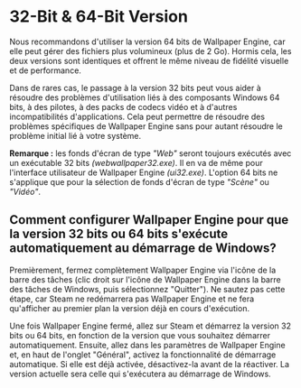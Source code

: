 # 32-Bit & 64-Bit Version

Nous recommandons d'utiliser la version 64 bits de Wallpaper Engine, car elle peut gérer des fichiers plus volumineux (plus de 2 Go). Hormis cela, les deux versions sont identiques et offrent le même niveau de fidélité visuelle et de performance.

Dans de rares cas, le passage à la version 32 bits peut vous aider à résoudre des problèmes d'utilisation liés à des composants Windows 64 bits, à des pilotes, à des packs de codecs vidéo et à d'autres incompatibilités d'applications. Cela peut permettre de résoudre des problèmes spécifiques de Wallpaper Engine sans pour autant résoudre le problème initial lié à votre système.

**Remarque :** les fonds d'écran de type *"Web"* seront toujours exécutés avec un exécutable 32 bits *(webwallpaper32.exe)*. Il en va de même pour l'interface utilisateur de Wallpaper Engine *(ui32.exe)*. L'option 64 bits ne s'applique que pour la sélection de fonds d'écran de type *"Scène"* ou *"Vidéo"*.

## Comment configurer Wallpaper Engine pour que la version 32 bits ou 64 bits s'exécute automatiquement au démarrage de Windows?

Premièrement, fermez complètement Wallpaper Engine via l'icône de la barre des tâches (clic droit sur l'icône de Wallpaper Engine dans la barre des tâches de Windows, puis sélectionnez "Quitter"). Ne sautez pas cette étape, car Steam ne redémarrera pas Wallpaper Engine et ne fera qu'afficher au premier plan la version déjà en cours d'exécution.

Une fois Wallpaper Engine fermé, allez sur Steam et démarrez la version 32 bits ou 64 bits, en fonction de la version que vous souhaitez démarrer automatiquement. Ensuite, allez dans les paramètres de Wallpaper Engine et, en haut de l'onglet "Général", activez la fonctionnalité de démarrage automatique. Si elle est déjà activée, désactivez-la avant de la réactiver. La version actuelle sera celle qui s'exécutera au démarrage de Windows.
